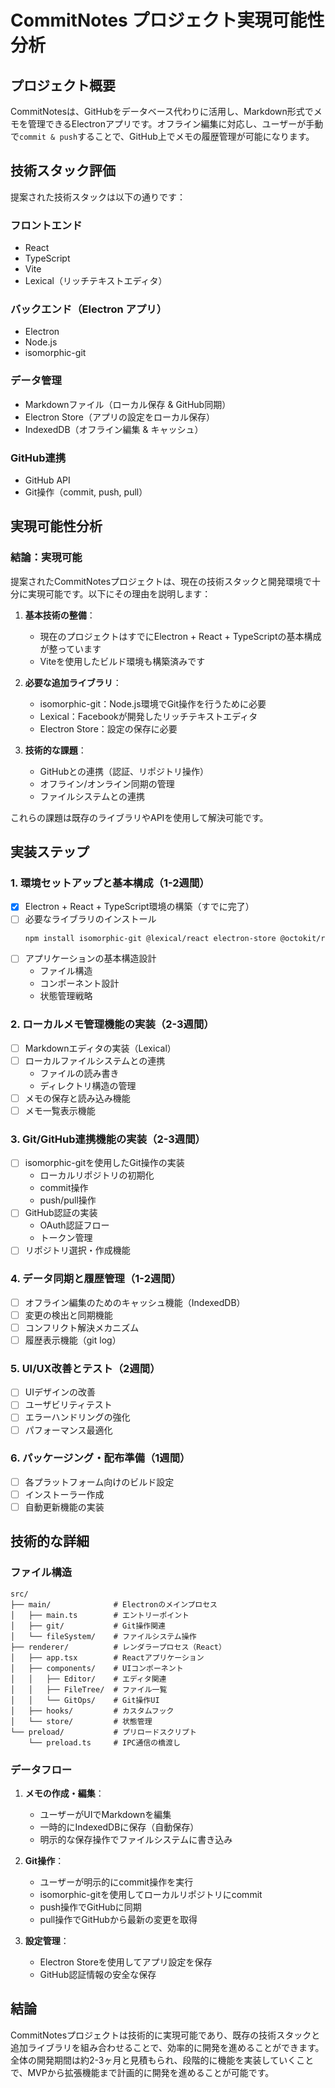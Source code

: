 # CommitNotes プロジェクト実現可能性分析

## プロジェクト概要

CommitNotesは、GitHubをデータベース代わりに活用し、Markdown形式でメモを管理できるElectronアプリです。オフライン編集に対応し、ユーザーが手動で`commit & push`することで、GitHub上でメモの履歴管理が可能になります。

## 技術スタック評価

提案された技術スタックは以下の通りです：

### フロントエンド
- React
- TypeScript
- Vite
- Lexical（リッチテキストエディタ）

### バックエンド（Electron アプリ）
- Electron
- Node.js
- isomorphic-git

### データ管理
- Markdownファイル（ローカル保存 & GitHub同期）
- Electron Store（アプリの設定をローカル保存）
- IndexedDB（オフライン編集 & キャッシュ）

### GitHub連携
- GitHub API
- Git操作（commit, push, pull）

## 実現可能性分析

### 結論：実現可能

提案されたCommitNotesプロジェクトは、現在の技術スタックと開発環境で十分に実現可能です。以下にその理由を説明します：

1. **基本技術の整備**：
   - 現在のプロジェクトはすでにElectron + React + TypeScriptの基本構成が整っています
   - Viteを使用したビルド環境も構築済みです

2. **必要な追加ライブラリ**：
   - isomorphic-git：Node.js環境でGit操作を行うために必要
   - Lexical：Facebookが開発したリッチテキストエディタ
   - Electron Store：設定の保存に必要

3. **技術的な課題**：
   - GitHubとの連携（認証、リポジトリ操作）
   - オフライン/オンライン同期の管理
   - ファイルシステムとの連携

これらの課題は既存のライブラリやAPIを使用して解決可能です。

## 実装ステップ

### 1. 環境セットアップと基本構成（1-2週間）

- [x] Electron + React + TypeScript環境の構築（すでに完了）
- [ ] 必要なライブラリのインストール
  ```bash
  npm install isomorphic-git @lexical/react electron-store @octokit/rest
  ```
- [ ] アプリケーションの基本構造設計
  - ファイル構造
  - コンポーネント設計
  - 状態管理戦略

### 2. ローカルメモ管理機能の実装（2-3週間）

- [ ] Markdownエディタの実装（Lexical）
- [ ] ローカルファイルシステムとの連携
  - ファイルの読み書き
  - ディレクトリ構造の管理
- [ ] メモの保存と読み込み機能
- [ ] メモ一覧表示機能

### 3. Git/GitHub連携機能の実装（2-3週間）

- [ ] isomorphic-gitを使用したGit操作の実装
  - ローカルリポジトリの初期化
  - commit操作
  - push/pull操作
- [ ] GitHub認証の実装
  - OAuth認証フロー
  - トークン管理
- [ ] リポジトリ選択・作成機能

### 4. データ同期と履歴管理（1-2週間）

- [ ] オフライン編集のためのキャッシュ機能（IndexedDB）
- [ ] 変更の検出と同期機能
- [ ] コンフリクト解決メカニズム
- [ ] 履歴表示機能（git log）

### 5. UI/UX改善とテスト（2週間）

- [ ] UIデザインの改善
- [ ] ユーザビリティテスト
- [ ] エラーハンドリングの強化
- [ ] パフォーマンス最適化

### 6. パッケージング・配布準備（1週間）

- [ ] 各プラットフォーム向けのビルド設定
- [ ] インストーラー作成
- [ ] 自動更新機能の実装

## 技術的な詳細

### ファイル構造

```
src/
├── main/              # Electronのメインプロセス
│   ├── main.ts        # エントリーポイント
│   ├── git/           # Git操作関連
│   └── fileSystem/    # ファイルシステム操作
├── renderer/          # レンダラープロセス（React）
│   ├── app.tsx        # Reactアプリケーション
│   ├── components/    # UIコンポーネント
│   │   ├── Editor/    # エディタ関連
│   │   ├── FileTree/  # ファイル一覧
│   │   └── GitOps/    # Git操作UI
│   ├── hooks/         # カスタムフック
│   └── store/         # 状態管理
└── preload/           # プリロードスクリプト
    └── preload.ts     # IPC通信の橋渡し
```

### データフロー

1. **メモの作成・編集**：
   - ユーザーがUIでMarkdownを編集
   - 一時的にIndexedDBに保存（自動保存）
   - 明示的な保存操作でファイルシステムに書き込み

2. **Git操作**：
   - ユーザーが明示的にcommit操作を実行
   - isomorphic-gitを使用してローカルリポジトリにcommit
   - push操作でGitHubに同期
   - pull操作でGitHubから最新の変更を取得

3. **設定管理**：
   - Electron Storeを使用してアプリ設定を保存
   - GitHub認証情報の安全な保存

## 結論

CommitNotesプロジェクトは技術的に実現可能であり、既存の技術スタックと追加ライブラリを組み合わせることで、効率的に開発を進めることができます。全体の開発期間は約2-3ヶ月と見積もられ、段階的に機能を実装していくことで、MVPから拡張機能まで計画的に開発を進めることが可能です。
